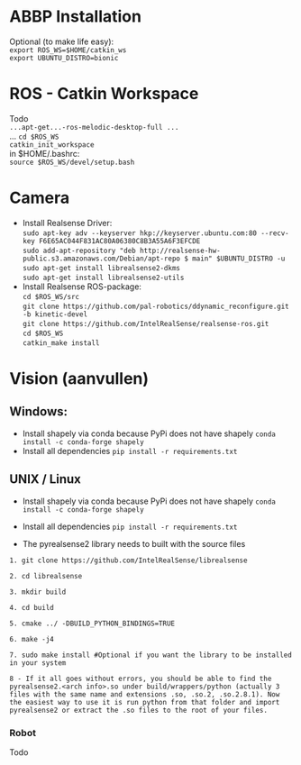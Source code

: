 # ABBP Installation
Optional (to make life easy):  
`export ROS_WS=$HOME/catkin_ws`  
`export UBUNTU_DISTRO=bionic`  
# ROS - Catkin Workspace
Todo  
`...apt-get...-ros-melodic-desktop-full ...`  
...
`cd $ROS_WS`  
`catkin_init_workspace`  
in $HOME/.bashrc:  
`source $ROS_WS/devel/setup.bash`  
# Camera
- Install Realsense Driver:  
`sudo apt-key adv --keyserver hkp://keyserver.ubuntu.com:80 --recv-key F6E65AC044F831AC80A06380C8B3A55A6F3EFCDE`  
`sudo add-apt-repository "deb http://realsense-hw-public.s3.amazonaws.com/Debian/apt-repo $ main" $UBUNTU_DISTRO -u`  
`sudo apt-get install librealsense2-dkms`  
`sudo apt-get install librealsense2-utils`  
- Install Realsense ROS-package:  
`cd $ROS_WS/src`  
`git clone https://github.com/pal-robotics/ddynamic_reconfigure.git -b kinetic-devel`  
`git clone https://github.com/IntelRealSense/realsense-ros.git`  
`cd $ROS_WS`  
`catkin_make install`  
# Vision (aanvullen)
## Windows:
- Install shapely via conda because PyPi does not have shapely
`conda install -c conda-forge shapely`
- Install all dependencies
`pip install -r requirements.txt`

## UNIX / Linux
- Install shapely via conda because PyPi does not have shapely
`conda install -c conda-forge shapely`
- Install all dependencies
`pip install -r requirements.txt`

- The pyrealsense2 library needs to built with the source files 

`1. git clone https://github.com/IntelRealSense/librealsense`

`2. cd librealsense`

`3. mkdir build`

`4. cd build`

`5. cmake ../ -DBUILD_PYTHON_BINDINGS=TRUE`

`6. make -j4`

`7. sudo make install #Optional if you want the library to be installed in your system`

`8 - If it all goes without errors, you should be able to find the pyrealsense2.<arch info>.so under build/wrappers/python (actually 3 files with the same name and extensions .so, .so.2, .so.2.8.1). Now the easiest way to use it is run python from that folder and import pyrealsense2 or extract the .so files to the root of your files.`


### Robot
Todo

